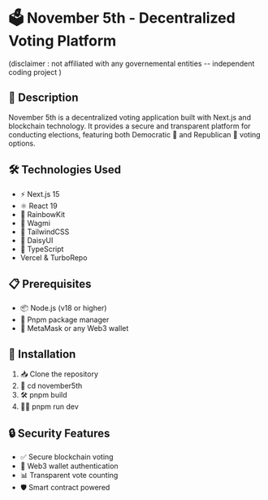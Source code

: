 # 🗳️ November 5th - Decentralized Voting Platform
(disclaimer : not affiliated with any governemental entities -- independent coding project )

## 📝 Description
November 5th is a decentralized voting application built with Next.js and blockchain technology. It provides a secure and transparent platform for conducting elections, featuring both Democratic 🔵 and Republican 🔴 voting options.

## 🛠️ Technologies Used
- ⚡ Next.js 15
- ⚛️ React 19
- 🌈 RainbowKit
- 🔗 Wagmi
- 💅 TailwindCSS
- 🎨 DaisyUI
- 📘 TypeScript 
- Vercel & TurboRepo

## 📋 Prerequisites
- 📦 Node.js (v18 or higher)
- 🧶 Pnpm package manager
- 🦊 MetaMask or any Web3 wallet

## 🚀 Installation

1. 📥 Clone the repository
2. 📂 cd november5th
3. 🛠️ pnpm build
4. 🏃‍♂️ pnpm run dev 

## 🔒 Security Features
- ✅ Secure blockchain voting
- 🔐 Web3 wallet authentication
- 📊 Transparent vote counting
- 🛡️ Smart contract powered 
